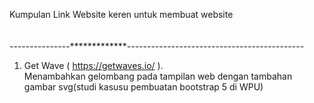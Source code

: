 Kumpulan Link Website keren untuk membuat website<br><br><br>
---------------*************--------------------------------------------
1. Get Wave ( https://getwaves.io/ ).<br>
Menambahkan gelombang pada tampilan web dengan tambahan gambar svg(studi kasusu pembuatan bootstrap 5 di WPU)
    
   
